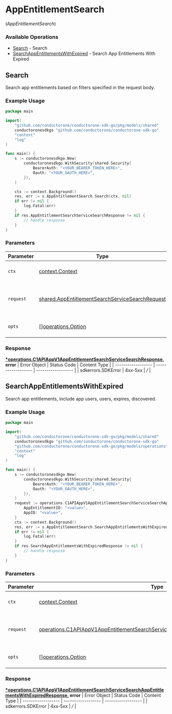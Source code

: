 # AppEntitlementSearch
(*AppEntitlementSearch*)

### Available Operations

* [Search](#search) - Search
* [SearchAppEntitlementsWithExpired](#searchappentitlementswithexpired) - Search App Entitlements With Expired

## Search

Search app entitlements based on filters specified in the request body.

### Example Usage

```go
package main

import(
	"github.com/conductorone/conductorone-sdk-go/pkg/models/shared"
	conductoronesdkgo "github.com/conductorone/conductorone-sdk-go"
	"context"
	"log"
)

func main() {
    s := conductoronesdkgo.New(
        conductoronesdkgo.WithSecurity(shared.Security{
            BearerAuth: "<YOUR_BEARER_TOKEN_HERE>",
            Oauth: "<YOUR_OAUTH_HERE>",
        }),
    )

    ctx := context.Background()
    res, err := s.AppEntitlementSearch.Search(ctx, nil)
    if err != nil {
        log.Fatal(err)
    }
    if res.AppEntitlementSearchServiceSearchResponse != nil {
        // handle response
    }
}
```

### Parameters

| Parameter                                                                                                              | Type                                                                                                                   | Required                                                                                                               | Description                                                                                                            |
| ---------------------------------------------------------------------------------------------------------------------- | ---------------------------------------------------------------------------------------------------------------------- | ---------------------------------------------------------------------------------------------------------------------- | ---------------------------------------------------------------------------------------------------------------------- |
| `ctx`                                                                                                                  | [context.Context](https://pkg.go.dev/context#Context)                                                                  | :heavy_check_mark:                                                                                                     | The context to use for the request.                                                                                    |
| `request`                                                                                                              | [shared.AppEntitlementSearchServiceSearchRequest](../../pkg/models/shared/appentitlementsearchservicesearchrequest.md) | :heavy_check_mark:                                                                                                     | The request object to use for the request.                                                                             |
| `opts`                                                                                                                 | [][operations.Option](../../pkg/models/operations/option.md)                                                           | :heavy_minus_sign:                                                                                                     | The options for this request.                                                                                          |


### Response

**[*operations.C1APIAppV1AppEntitlementSearchServiceSearchResponse](../../pkg/models/operations/c1apiappv1appentitlementsearchservicesearchresponse.md), error**
| Error Object       | Status Code        | Content Type       |
| ------------------ | ------------------ | ------------------ |
| sdkerrors.SDKError | 4xx-5xx            | */*                |

## SearchAppEntitlementsWithExpired

Search app entitlements, include app users, users, expires, discovered.

### Example Usage

```go
package main

import(
	"github.com/conductorone/conductorone-sdk-go/pkg/models/shared"
	conductoronesdkgo "github.com/conductorone/conductorone-sdk-go"
	"github.com/conductorone/conductorone-sdk-go/pkg/models/operations"
	"context"
	"log"
)

func main() {
    s := conductoronesdkgo.New(
        conductoronesdkgo.WithSecurity(shared.Security{
            BearerAuth: "<YOUR_BEARER_TOKEN_HERE>",
            Oauth: "<YOUR_OAUTH_HERE>",
        }),
    )
    request := operations.C1APIAppV1AppEntitlementSearchServiceSearchAppEntitlementsWithExpiredRequest{
        AppEntitlementID: "<value>",
        AppID: "<value>",
    }
    ctx := context.Background()
    res, err := s.AppEntitlementSearch.SearchAppEntitlementsWithExpired(ctx, request)
    if err != nil {
        log.Fatal(err)
    }
    if res.SearchAppEntitlementsWithExpiredResponse != nil {
        // handle response
    }
}
```

### Parameters

| Parameter                                                                                                                                                                                              | Type                                                                                                                                                                                                   | Required                                                                                                                                                                                               | Description                                                                                                                                                                                            |
| ------------------------------------------------------------------------------------------------------------------------------------------------------------------------------------------------------ | ------------------------------------------------------------------------------------------------------------------------------------------------------------------------------------------------------ | ------------------------------------------------------------------------------------------------------------------------------------------------------------------------------------------------------ | ------------------------------------------------------------------------------------------------------------------------------------------------------------------------------------------------------ |
| `ctx`                                                                                                                                                                                                  | [context.Context](https://pkg.go.dev/context#Context)                                                                                                                                                  | :heavy_check_mark:                                                                                                                                                                                     | The context to use for the request.                                                                                                                                                                    |
| `request`                                                                                                                                                                                              | [operations.C1APIAppV1AppEntitlementSearchServiceSearchAppEntitlementsWithExpiredRequest](../../pkg/models/operations/c1apiappv1appentitlementsearchservicesearchappentitlementswithexpiredrequest.md) | :heavy_check_mark:                                                                                                                                                                                     | The request object to use for the request.                                                                                                                                                             |
| `opts`                                                                                                                                                                                                 | [][operations.Option](../../pkg/models/operations/option.md)                                                                                                                                           | :heavy_minus_sign:                                                                                                                                                                                     | The options for this request.                                                                                                                                                                          |


### Response

**[*operations.C1APIAppV1AppEntitlementSearchServiceSearchAppEntitlementsWithExpiredResponse](../../pkg/models/operations/c1apiappv1appentitlementsearchservicesearchappentitlementswithexpiredresponse.md), error**
| Error Object       | Status Code        | Content Type       |
| ------------------ | ------------------ | ------------------ |
| sdkerrors.SDKError | 4xx-5xx            | */*                |
